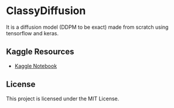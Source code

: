 # ClassyDiffusion
It is a diffusion model (DDPM to be exact) made from scratch using tensorflow and keras.

## Kaggle Resources
- [Kaggle Notebook]([https://www.kaggle.com/yourusername/yourproject](https://www.kaggle.com/code/anjumulazim/finished-prompt-based-diffusion-model))

## License
This project is licensed under the MIT License.
